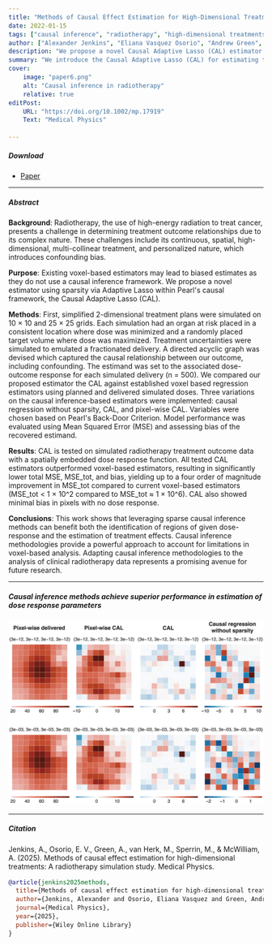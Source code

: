 ```yaml
---
title: "Methods of Causal Effect Estimation for High-Dimensional Treatments: A Radiotherapy Simulation Study"
date: 2022-01-15
tags: ["causal inference", "radiotherapy", "high-dimensional treatments", "adaptive lasso", "medical physics", "dose-response modeling"]
author: ["Alexander Jenkins", "Eliana Vasquez Osorio", "Andrew Green", "Marcel van Herk", "Matthew Sperrin", "Alan McWilliam"]
description: "We propose a novel Causal Adaptive Lasso (CAL) estimator for high-dimensional radiotherapy treatments that addresses confounding bias in dose-response relationships through sparse causal inference methods within Pearl's causal framework."
summary: "We introduce the Causal Adaptive Lasso (CAL) for estimating treatment effects in high-dimensional radiotherapy settings. Our method addresses confounding bias in spatially embedded dose-response relationships, achieving up to four orders of magnitude improvement in MSE compared to standard voxel-based estimators while maintaining minimal bias."
cover:
    image: "paper6.png"
    alt: "Causal inference in radiotherapy"
    relative: true
editPost:
    URL: "https://doi.org/10.1002/mp.17919"
    Text: "Medical Physics"

---
```


##### Download

+ [Paper](paper6.pdf)

---

##### Abstract

<b>Background</b>: Radiotherapy, the use of high-energy radiation to treat cancer, presents a challenge in determining treatment outcome relationships due to its complex nature. These challenges include its continuous, spatial, high-dimensional, multi-collinear treatment, and personalized nature, which introduces confounding bias.

<b>Purpose</b>: Existing voxel-based estimators may lead to biased estimates as they do not use a causal inference framework. We propose a novel estimator using sparsity via Adaptive Lasso within Pearl's causal framework, the Causal Adaptive Lasso (CAL).

<b>Methods</b>: First, simplified 2-dimensional treatment plans were simulated on 10 × 10 and 25 × 25 grids. Each simulation had an organ at risk placed in a consistent location where dose was minimized and a randomly placed target volume where dose was maximized. Treatment uncertainties were simulated to emulated a fractionated delivery. A directed acyclic graph was devised which captured the causal relationship between our outcome, including confounding. The estimand was set to the associated dose-outcome response for each simulated delivery (n = 500). We compared our proposed estimator the CAL against established voxel based regression estimators using planned and delivered simulated doses. Three variations on the causal inference-based estimators were implemented: causal regression without sparsity, CAL, and pixel-wise CAL. Variables were chosen based on Pearl's Back-Door Criterion. Model performance was evaluated using Mean Squared Error (MSE) and assessing bias of the recovered estimand.

<b>Results</b>: CAL is tested on simulated radiotherapy treatment outcome data with a spatially embedded dose response function. All tested CAL estimators outperformed voxel-based estimators, resulting in significantly lower total MSE, MSE_tot, and bias, yielding up to a four order of magnitude improvement in MSE_tot compared to current voxel-based estimators (MSE_tot < 1 × 10^2 compared to MSE_tot ≈ 1 × 10^6). CAL also showed minimal bias in pixels with no dose response.

<b>Conclusions</b>: This work shows that leveraging sparse causal inference methods can benefit both the identification of regions of given dose-response and the estimation of treatment effects. Causal inference methodologies provide a powerful approach to account for limitations in voxel-based analysis. Adapting causal inference methodologies to the analysis of clinical radiotherapy data represents a promising avenue for future research.

---

##### Causal inference methods achieve superior performance in estimation of dose response parameters

![](paper6.png)

---

##### Citation

Jenkins, A., Osorio, E. V., Green, A., van Herk, M., Sperrin, M., & McWilliam, A. (2025). Methods of causal effect estimation for high-dimensional treatments: A radiotherapy simulation study. Medical Physics.

```BibTeX
@article{jenkins2025methods,
  title={Methods of causal effect estimation for high-dimensional treatments: A radiotherapy simulation study},
  author={Jenkins, Alexander and Osorio, Eliana Vasquez and Green, Andrew and van Herk, Marcel and Sperrin, Matthew and McWilliam, Alan},
  journal={Medical Physics},
  year={2025},
  publisher={Wiley Online Library}
}
```